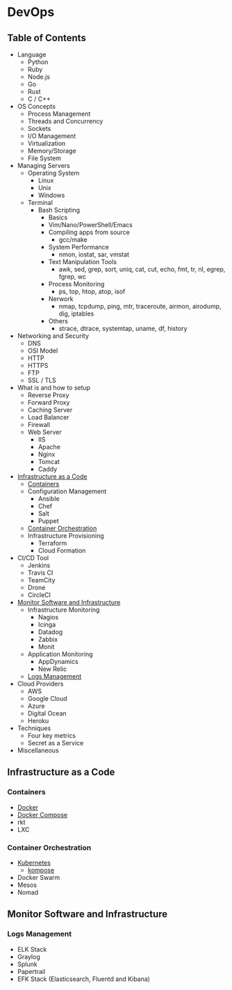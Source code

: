 # DevOps

## Table of Contents

* Language
  * Python
  * Ruby
  * Node.js
  * Go
  * Rust
  * C / C++
* OS Concepts
  * Process Management
  * Threads and Concurrency
  * Sockets
  * I/O Management
  * Virtualization
  * Memory/Storage
  * File System
* Managing Servers
  * Operating System
    * Linux
    * Unix
    * Windows
  * Terminal
    * Bash Scripting
      * Basics
      * Vim/Nano/PowerShell/Emacs
      * Compiling apps from source
        * gcc/make
      * System Performance
        * nmon, iostat, sar, vmstat
      * Text Manipulation Tools
        * awk, sed, grep, sort, uniq, cat, cut, echo, fmt, tr, nl, egrep, fgrep, wc
      * Process Monitoring
        * ps, top, htop, atop, isof
      * Nerwork
        * nmap, tcpdump, ping, mtr, traceroute, airmon, airodump, dig, iptables
      * Others
        * strace, dtrace, systemtap, uname, df, history
* Networking and Security
  * DNS
  * OSI Model
  * HTTP
  * HTTPS
  * FTP
  * SSL / TLS
* What is and how to setup
  * Reverse Proxy
  * Forward Proxy
  * Caching Server
  * Load Balancer
  * Firewall
  * Web Server
    * IIS
    * Apache
    * Nginx
    * Tomcat
    * Caddy
* [Infrastructure as a Code](#infrastructure-as-a-code)
  * [Containers](#containers)
  * Configuration Management
    * Ansible
    * Chef
    * Salt
    * Puppet
  * [Container Orchestration](#container-orchestration)
  * Infrastructure Provisioning
    * Terraform
    * Cloud Formation
* CI/CD Tool
  * Jenkins
  * Travis CI
  * TeamCity
  * Drone
  * CircleCI
* [Monitor Software and Infrastructure](#monitor-software-and-infrastructure)
  * Infrastructure Monitoring
    * Nagios
    * Icinga
    * Datadog
    * Zabbix
    * Monit
  * Application Monitoring
    * AppDynamics
    * New Relic
  * [Logs Management](#logs-management)
* Cloud Providers
  * AWS
  * Google Cloud
  * Azure
  * Digital Ocean
  * Heroku
* Techniques
  * Four key metrics
  * Secret as a Service
* Miscellaneous

## Infrastructure as a Code

### Containers

* [Docker](https://www.docker.com/)
* [Docker Compose](https://docs.docker.com/compose/)
* rkt
* LXC

### Container Orchestration

* [Kubernetes](https://kubernetes.io/)
  * [kompose](https://github.com/kubernetes/kompose/)
* Docker Swarm
* Mesos
* Nomad

## Monitor Software and Infrastructure

### Logs Management

* ELK Stack
* Graylog
* Splunk
* Papertrail
* EFK Stack (Elasticsearch, Fluentd and Kibana)
